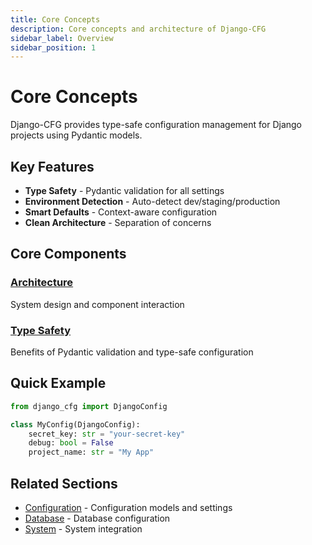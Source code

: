 ```yaml
---
title: Core Concepts
description: Core concepts and architecture of Django-CFG
sidebar_label: Overview
sidebar_position: 1
---
```


# Core Concepts

Django-CFG provides type-safe configuration management for Django projects using Pydantic models.

## Key Features

- **Type Safety** - Pydantic validation for all settings
- **Environment Detection** - Auto-detect dev/staging/production
- **Smart Defaults** - Context-aware configuration
- **Clean Architecture** - Separation of concerns

## Core Components

### [Architecture](./architecture)
System design and component interaction

### [Type Safety](./type-safety)
Benefits of Pydantic validation and type-safe configuration

## Quick Example

```python
from django_cfg import DjangoConfig

class MyConfig(DjangoConfig):
    secret_key: str = "your-secret-key"
    debug: bool = False
    project_name: str = "My App"
```

## Related Sections

- [Configuration](/fundamentals/configuration/) - Configuration models and settings
- [Database](/fundamentals/database/) - Database configuration
- [System](/fundamentals/system/) - System integration
